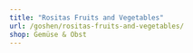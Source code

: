 ```yaml
---
title: "Rositas Fruits and Vegetables"
url: /goshen/rositas-fruits-and-vegetables/
shop: Gemüse & Obst
---
```

